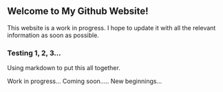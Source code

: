 ## Welcome to My Github Website!

This website is a work in progress. I hope to update it with all the relevant information as soon as possible.

### Testing 1, 2, 3...

Using markdown to put this all together.

Work in progress...
Coming soon.....
New beginnings...